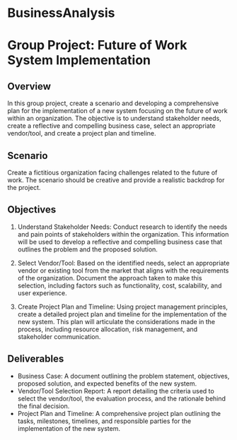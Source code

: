 # BusinessAnalysis

# Group Project: Future of Work System Implementation

## Overview

In this group project, create a scenario and developing a comprehensive plan for the implementation of a new system focusing on the future of work within an organization. 
The objective is to understand stakeholder needs, create a reflective and compelling business case, select an appropriate vendor/tool, and create a project plan and timeline.

## Scenario

Create a fictitious organization facing challenges related to the future of work. The scenario should be creative and provide a realistic backdrop for the project.

## Objectives

1. Understand Stakeholder Needs: Conduct research to identify the needs and pain points of stakeholders within the organization. This information will be used to develop a reflective and compelling business case that outlines the problem and the proposed solution.

2. Select Vendor/Tool: Based on the identified needs, select an appropriate vendor or existing tool from the market that aligns with the requirements of the organization. Document the approach taken to make this selection, including factors such as functionality, cost, scalability, and user experience.

3. Create Project Plan and Timeline: Using project management principles, create a detailed project plan and timeline for the implementation of the new system. This plan will articulate the considerations made in the process, including resource allocation, risk management, and stakeholder communication.

## Deliverables

- Business Case: A document outlining the problem statement, objectives, proposed solution, and expected benefits of the new system.
- Vendor/Tool Selection Report: A report detailing the criteria used to select the vendor/tool, the evaluation process, and the rationale behind the final decision.
- Project Plan and Timeline: A comprehensive project plan outlining the tasks, milestones, timelines, and responsible parties for the implementation of the new system.


